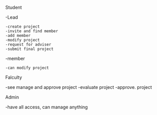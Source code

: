 Student

 -Lead
 
    -create project
    -invite and find member
    -add member
    -modify project
    -request for adviser
    -submit final project
 -member
 
    -can modify project

Falculty

 -see manage and approve project
 -evaluate project
 -approve. project
 
Admin

 -have all access, can manage anything
